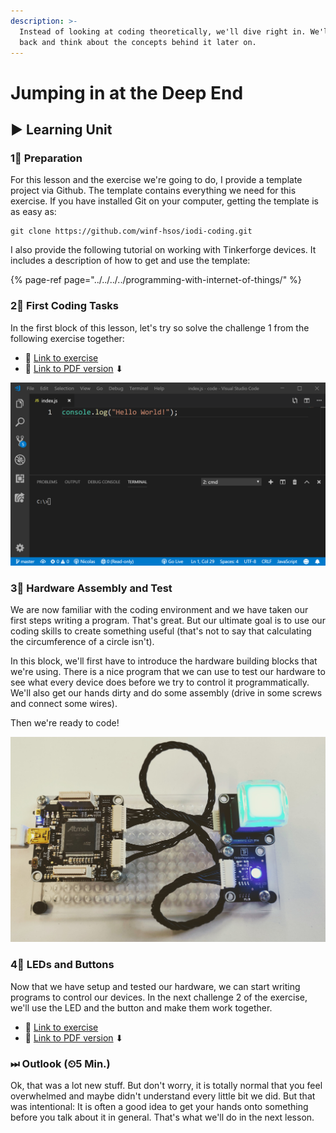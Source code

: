 ```yaml
---
description: >-
  Instead of looking at coding theoretically, we'll dive right in. We'll step
  back and think about the concepts behind it later on.
---
```


# Jumping in at the Deep End

## ▶ Learning Unit

### 1⃣ Preparation

For this lesson and the exercise we're going to do, I provide a template project via Github. The template contains everything we need for this exercise. If you have installed Git on your computer, getting the template is as easy as:

```text
git clone https://github.com/winf-hsos/iodi-coding.git
```

I also provide the following tutorial on working with Tinkerforge devices. It includes a description of how to get and use the template:

{% page-ref page="../../../../programming-with-internet-of-things/" %}

### 2⃣ First Coding Tasks

In the first block of this lesson, let's try so solve the challenge 1 from the following exercise together:

* 🔗 [Link to exercise](https://docs.google.com/document/d/17BBJRldzIrdq5jnDmUSDkimjx9JojQvF-uQrGkkoLv8/preview)
* 🔗 [Link to PDF version](https://docs.google.com/document/d/17BBJRldzIrdq5jnDmUSDkimjx9JojQvF-uQrGkkoLv8/export?format=pdf) ⬇ 

![&quot;Hello World&quot; in Node.js](../../../../.gitbook/assets/image%20%2814%29.png)

### 3⃣ Hardware Assembly and Test

We are now familiar with the coding environment and we have taken our first steps writing a program. That's great. But our ultimate goal is to use our coding skills to create something useful \(that's not to say that calculating the circumference of a circle isn't\).

In this block, we'll first have to introduce the hardware building blocks that we're using. There is a nice program that we can use to test our hardware to see what every device does before we try to control it programmatically. We'll also get our hands dirty and do some assembly \(drive in some screws and connect some wires\). 

Then we're ready to code!

![Our hardware setup wit an LED and a button.](../../../../.gitbook/assets/buttons_led%20%281%29.jpg)

### 4⃣ LEDs and Buttons

Now that we have setup and tested our hardware, we can start writing programs to control our devices. In the next challenge 2 of the exercise, we'll use the LED and the button and make them work together.

* 🔗 [Link to exercise](https://docs.google.com/document/d/17BBJRldzIrdq5jnDmUSDkimjx9JojQvF-uQrGkkoLv8/preview)
* 🔗 [Link to PDF version](https://docs.google.com/document/d/17BBJRldzIrdq5jnDmUSDkimjx9JojQvF-uQrGkkoLv8/export?format=pdf) ⬇ 

### ⏭ Outlook \(⏲5 Min.\)

Ok, that was a lot new stuff. But don't worry, it is totally normal that you feel overwhelmed and maybe didn't understand every little bit we did. But that was intentional: It is often a good idea to get your hands onto something before you talk about it in general. That's what we'll do in the next lesson. 

##  <a id="homework"></a>



